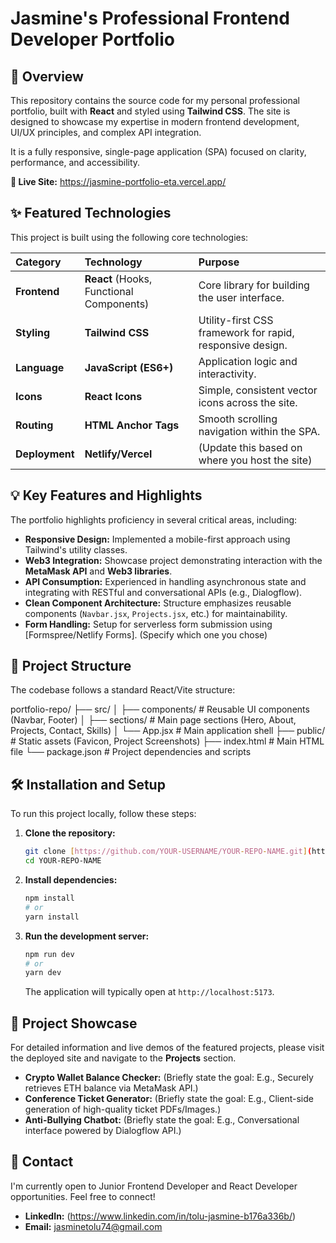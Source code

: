 # Jasmine's Professional Frontend Developer Portfolio

## 🚀 Overview

This repository contains the source code for my personal professional portfolio, built with **React** and styled using **Tailwind CSS**. The site is designed to showcase my expertise in modern frontend development, UI/UX principles, and complex API integration.

It is a fully responsive, single-page application (SPA) focused on clarity, performance, and accessibility.

**🔗 Live Site:** https://jasmine-portfolio-eta.vercel.app/

## ✨ Featured Technologies

This project is built using the following core technologies:

| Category       | Technology                               | Purpose                                                   |
| :------------- | :--------------------------------------- | :-------------------------------------------------------- |
| **Frontend**   | **React** (Hooks, Functional Components) | Core library for building the user interface.             |
| **Styling**    | **Tailwind CSS**                         | Utility-first CSS framework for rapid, responsive design. |
| **Language**   | **JavaScript (ES6+)**                    | Application logic and interactivity.                      |
| **Icons**      | **React Icons**                          | Simple, consistent vector icons across the site.          |
| **Routing**    | **HTML Anchor Tags**                     | Smooth scrolling navigation within the SPA.               |
| **Deployment** | **Netlify/Vercel**                       | (Update this based on where you host the site)            |

## 💡 Key Features and Highlights

The portfolio highlights proficiency in several critical areas, including:

- **Responsive Design:** Implemented a mobile-first approach using Tailwind's utility classes.
- **Web3 Integration:** Showcase project demonstrating interaction with the **MetaMask API** and **Web3 libraries**.
- **API Consumption:** Experienced in handling asynchronous state and integrating with RESTful and conversational APIs (e.g., Dialogflow).
- **Clean Component Architecture:** Structure emphasizes reusable components (`Navbar.jsx`, `Projects.jsx`, etc.) for maintainability.
- **Form Handling:** Setup for serverless form submission using [Formspree/Netlify Forms]. (Specify which one you chose)

## 📁 Project Structure

The codebase follows a standard React/Vite structure:

portfolio-repo/
├── src/
│ ├── components/ # Reusable UI components (Navbar, Footer)
│ ├── sections/ # Main page sections (Hero, About, Projects, Contact, Skills)
│ └── App.jsx # Main application shell
├── public/ # Static assets (Favicon, Project Screenshots)
├── index.html # Main HTML file
└── package.json # Project dependencies and scripts

## 🛠️ Installation and Setup

To run this project locally, follow these steps:

1.  **Clone the repository:**

    ```bash
    git clone [https://github.com/YOUR-USERNAME/YOUR-REPO-NAME.git](https://github.com/YOUR-USERNAME/YOUR-REPO-NAME.git)
    cd YOUR-REPO-NAME
    ```

2.  **Install dependencies:**

    ```bash
    npm install
    # or
    yarn install
    ```

3.  **Run the development server:**
    ```bash
    npm run dev
    # or
    yarn dev
    ```
    The application will typically open at `http://localhost:5173`.

## 📌 Project Showcase

For detailed information and live demos of the featured projects, please visit the deployed site and navigate to the **Projects** section.

- **Crypto Wallet Balance Checker:** (Briefly state the goal: E.g., Securely retrieves ETH balance via MetaMask API.)
- **Conference Ticket Generator:** (Briefly state the goal: E.g., Client-side generation of high-quality ticket PDFs/Images.)
- **Anti-Bullying Chatbot:** (Briefly state the goal: E.g., Conversational interface powered by Dialogflow API.)

## 📧 Contact

I'm currently open to Junior Frontend Developer and React Developer opportunities. Feel free to connect!

- **LinkedIn:** (https://www.linkedin.com/in/tolu-jasmine-b176a336b/)
- **Email:** jasminetolu74@gmail.com
